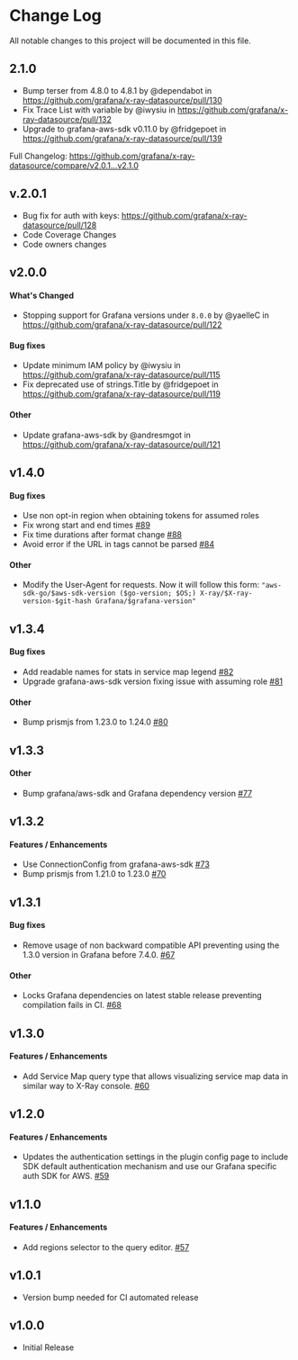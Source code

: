 # Change Log

All notable changes to this project will be documented in this file.

## 2.1.0
- Bump terser from 4.8.0 to 4.8.1 by @dependabot in https://github.com/grafana/x-ray-datasource/pull/130
- Fix Trace List with variable by @iwysiu in https://github.com/grafana/x-ray-datasource/pull/132
- Upgrade to grafana-aws-sdk v0.11.0 by @fridgepoet in https://github.com/grafana/x-ray-datasource/pull/139


Full Changelog: https://github.com/grafana/x-ray-datasource/compare/v2.0.1...v2.1.0

## v.2.0.1

- Bug fix for auth with keys: https://github.com/grafana/x-ray-datasource/pull/128
- Code Coverage Changes
- Code owners changes

## v2.0.0

#### What's Changed

- Stopping support for Grafana versions under `8.0.0` by @yaelleC in https://github.com/grafana/x-ray-datasource/pull/122

#### Bug fixes

- Update minimum IAM policy by @iwysiu in https://github.com/grafana/x-ray-datasource/pull/115
- Fix deprecated use of strings.Title by @fridgepoet in https://github.com/grafana/x-ray-datasource/pull/119

#### Other

- Update grafana-aws-sdk by @andresmgot in https://github.com/grafana/x-ray-datasource/pull/121

## v1.4.0

#### Bug fixes

- Use non opt-in region when obtaining tokens for assumed roles
- Fix wrong start and end times [#89](https://github.com/grafana/x-ray-datasource/pull/89)
- Fix time durations after format change [#88](https://github.com/grafana/x-ray-datasource/pull/88)
- Avoid error if the URL in tags cannot be parsed [#84](https://github.com/grafana/x-ray-datasource/pull/84)

#### Other

- Modify the User-Agent for requests. Now it will follow this form: `"aws-sdk-go/$aws-sdk-version ($go-version; $OS;) X-ray/$X-ray-version-$git-hash Grafana/$grafana-version"`

## v1.3.4

#### Bug fixes

- Add readable names for stats in service map legend [#82](https://github.com/grafana/x-ray-datasource/pull/82)
- Upgrade grafana-aws-sdk version fixing issue with assuming role [#81](https://github.com/grafana/x-ray-datasource/pull/81)

#### Other

- Bump prismjs from 1.23.0 to 1.24.0 [#80](https://github.com/grafana/x-ray-datasource/pull/80)

## v1.3.3

#### Other

- Bump grafana/aws-sdk and Grafana dependency version [#77](https://github.com/grafana/x-ray-datasource/pull/77)

## v1.3.2

#### Features / Enhancements

- Use ConnectionConfig from grafana-aws-sdk [#73](https://github.com/grafana/x-ray-datasource/pull/73)
- Bump prismjs from 1.21.0 to 1.23.0 [#70](https://github.com/grafana/x-ray-datasource/pull/70)

## v1.3.1

#### Bug fixes

- Remove usage of non backward compatible API preventing using the 1.3.0 version in Grafana before 7.4.0. [#67](https://github.com/grafana/x-ray-datasource/pull/67)

#### Other

- Locks Grafana dependencies on latest stable release preventing compilation fails in CI. [#68](https://github.com/grafana/x-ray-datasource/pull/68)

## v1.3.0

#### Features / Enhancements

- Add Service Map query type that allows visualizing service map data in similar way to X-Ray console. [#60](https://github.com/grafana/x-ray-datasource/pull/60)

## v1.2.0

#### Features / Enhancements

- Updates the authentication settings in the plugin config page to include SDK default authentication mechanism and use our Grafana specific auth SDK for AWS. [#59](https://github.com/grafana/x-ray-datasource/pull/59)

## v1.1.0

#### Features / Enhancements

- Add regions selector to the query editor. [#57](https://github.com/grafana/x-ray-datasource/pull/57)

## v1.0.1

- Version bump needed for CI automated release

## v1.0.0

- Initial Release
